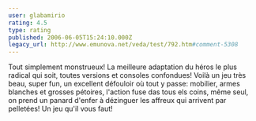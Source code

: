 ```yaml
---
user: glabamirio
rating: 4.5
type: rating
published: 2006-06-05T15:24:10.000Z
legacy_url: http://www.emunova.net/veda/test/792.htm#comment-5308
---
```

Tout simplement monstrueux!
La meilleure adaptation du héros le plus radical qui soit, toutes versions et consoles confondues!
Voilà un jeu très beau, super fun, un excellent défouloir où tout y passe: mobilier, armes blanches et grosses pétoires, l'action fuse das tous els coins, même seul, on prend un panard d'enfer à dézinguer les affreux qui arrivent par pelletées!
Un jeu qu'il vous faut!
